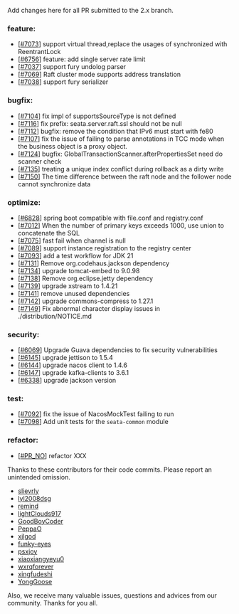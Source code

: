 Add changes here for all PR submitted to the 2.x branch.

<!-- Please add the `changes` to the following location(feature/bugfix/optimize/test) based on the type of PR -->

### feature:

- [[#7073](https://github.com/apache/incubator-seata/pull/7073)] support virtual thread,replace the usages of synchronized with ReentrantLock
- [[#6756](https://github.com/apache/incubator-seata/pull/6756)] feature: add single server rate limit
- [[#7037](https://github.com/apache/incubator-seata/pull/7037)] support fury undolog parser
- [[#7069](https://github.com/apache/incubator-seata/pull/7069)] Raft cluster mode supports address translation
- [[#7038](https://github.com/apache/incubator-seata/pull/7038)] support fury serializer

### bugfix:

- [[#7104](https://github.com/apache/incubator-seata/pull/7104)] fix impl of supportsSourceType is not defined
- [[#7116](https://github.com/apache/incubator-seata/pull/7116)] fix prefix: seata.server.raft.ssl should not be null
- [[#7112](https://github.com/apache/incubator-seata/pull/7112)] bugfix: remove the condition that IPv6 must start with fe80
- [[#7107](https://github.com/apache/incubator-seata/pull/7107)] fix the issue of failing to parse annotations in TCC mode when the business object is a proxy object.
- [[#7124](https://github.com/apache/incubator-seata/pull/7124)] bugfix: GlobalTransactionScanner.afterPropertiesSet need do scanner check
- [[#7135](https://github.com/apache/incubator-seata/pull/7135)] treating a unique index conflict during rollback as a dirty write
- [[#7150](https://github.com/apache/incubator-seata/pull/7150)] The time difference between the raft node and the follower node cannot synchronize data

### optimize:

- [[#6828](https://github.com/apache/incubator-seata/pull/6828)] spring boot compatible with file.conf and registry.conf
- [[#7012](https://github.com/apache/incubator-seata/pull/7012)] When the number of primary keys exceeds 1000, use union to concatenate the SQL
- [[#7075](https://github.com/apache/incubator-seata/pull/7075)] fast fail when channel is null
- [[#7089](https://github.com/apache/incubator-seata/pull/7089)] support instance registration to the registry center
- [[#7093](https://github.com/apache/incubator-seata/pull/7093)] add a test workflow for JDK 21
- [[#7131](https://github.com/apache/incubator-seata/pull/7131)] Remove org.codehaus.jackson dependency
- [[#7134](https://github.com/apache/incubator-seata/pull/7134)] upgrade tomcat-embed to 9.0.98
- [[#7138](https://github.com/apache/incubator-seata/pull/7138)] Remove org.eclipse.jetty dependency
- [[#7139](https://github.com/apache/incubator-seata/pull/7139)] upgrade xstream to 1.4.21
- [[#7141](https://github.com/apache/incubator-seata/pull/7141)] remove unused dependencies
- [[#7142](https://github.com/apache/incubator-seata/pull/7142)] upgrade commons-compress to 1.27.1
- [[#7149](https://github.com/apache/incubator-seata/pull/7149)] Fix abnormal character display issues in ./distribution/NOTICE.md


### security:
- [[#6069](https://github.com/apache/incubator-seata/pull/6069)] Upgrade Guava dependencies to fix security vulnerabilities
- [[#6145](https://github.com/apache/incubator-seata/pull/6145)] upgrade jettison to 1.5.4
- [[#6144](https://github.com/apache/incubator-seata/pull/6144)] upgrade nacos client to 1.4.6
- [[#6147](https://github.com/apache/incubator-seata/pull/6147)] upgrade kafka-clients to 3.6.1
- [[#6338](https://github.com/apache/incubator-seata/pull/6338)] upgrade jackson version


### test:

- [[#7092](https://github.com/apache/incubator-seata/pull/7092)] fix the issue of NacosMockTest failing to run
- [[#7098](https://github.com/apache/incubator-seata/pull/7098)] Add unit tests for the `seata-common` module

### refactor:

- [[#PR_NO](https://github.com/apache/incubator-seata/pull/PR_NO)] refactor XXX

Thanks to these contributors for their code commits. Please report an unintended omission.

<!-- Please make sure your Github ID is in the list below -->

- [slievrly](https://github.com/slievrly)
- [lyl2008dsg](https://github.com/lyl2008dsg)
- [remind](https://github.com/remind)
- [lightClouds917](https://github.com/lightClouds917)
- [GoodBoyCoder](https://github.com/GoodBoyCoder)
- [PeppaO](https://github.com/PeppaO)
- [xjlgod](https://github.com/xjlgod)
- [funky-eyes](https://github.com/funky-eyes)
- [psxjoy](https://github.com/psxjoy)
- [xiaoxiangyeyu0](https://github.com/xiaoxiangyeyu0)
- [wxrqforever](https://github.com/wxrqforever)
- [xingfudeshi](https://github.com/xingfudeshi)
- [YongGoose](https://github.com/YongGoose)

Also, we receive many valuable issues, questions and advices from our community. Thanks for you all.
